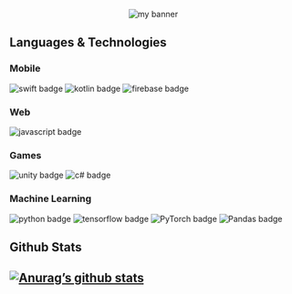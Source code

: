 
<p align="center">
  
<img src="https://user-images.githubusercontent.com/68814413/200629472-98f29894-2fc3-42b9-90a0-bce27af9f406.png" alt="my banner">

</p>
  
<h2>Languages & Technologies </h2>  
 
<h3>  Mobile </h3>
<div>
<img src="https://img.shields.io/badge/swift-F54A2A?style=flat&logo=swift&logoColor=white" alt="swift badge">  
<img src="https://img.shields.io/badge/kotlin-%237F52FF.svg?style=plastic&logo=kotlin&logoColor=white" alt="kotlin badge"> 
<img src="https://img.shields.io/badge/firebase-%23039BE5.svg?style=plastic&logo=firebase" alt="firebase badge">
</div>

<h3> Web </h3>

<img src="https://img.shields.io/badge/javascript-%23323330.svg?style=plastic&logo=javascript&logoColor=%23F7DF1E" alt="javascript badge">

<h3> Games </h3>
<div>
<img src="https://img.shields.io/badge/unity-%23000000.svg?style=plastic&logo=unity&logoColor=white" alt="unity badge">
<img src="https://img.shields.io/badge/c%23-%23239120.svg?style=plastic&logo=c-sharp&logoColor=white" alt="c# badge">
</div>


<h3>Machine Learning</h3>
<div>
<img src="https://img.shields.io/badge/python-3670A0?style=plastic&logo=python&logoColor=ffdd54" alt="python badge">
<img src="https://img.shields.io/badge/TensorFlow-%23FF6F00.svg?style=plastic&logo=TensorFlow&logoColor=white" alt="tensorflow badge">
<img src="https://img.shields.io/badge/PyTorch-%23EE4C2C.svg?style=plastic&logo=PyTorch&logoColor=white" alt="PyTorch badge">
<img src="https://img.shields.io/badge/pandas-%23150458.svg?style=plastic&logo=pandas&logoColor=white" alt="Pandas badge">  
</div>

<h2>Github Stats<h2>
<div>
  
[![Anurag’s github stats](https://github-readme-stats.vercel.app/api?username=AlignedMind)](https://github.com/AlignedMind)

</div>



